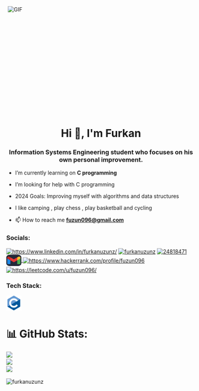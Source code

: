 <img align="right" alt="GIF" src="https://user-images.githubusercontent.com/74038190/212748830-4c709398-a386-4761-84d7-9e10b98fbe6e.gif" width="500" height="320" />


<h1 align="center">Hi 👋, I'm Furkan</h1>
<h3 align="center">Information Systems Engineering student who focuses on his own personal improvement.</h3>



-  I’m currently learning on **C programming**
   
-  I’m looking for help with C programming

-  2024 Goals: Improving myself with algorithms and data structures
 
-  I like camping , play chess , play basketball and cycling 


- 📫 How to reach me **fuzun096@gmail.com**

<h3 align="left">Socials:</h3>
<p align="left">
<a href="https://linkedin.com/in/https://www.linkedin.com/in/furkanuzunz/" target="blank"><img align="center" src="https://raw.githubusercontent.com/rahuldkjain/github-profile-readme-generator/master/src/images/icons/Social/linked-in-alt.svg" alt="https://www.linkedin.com/in/furkanuzunz/" height="30" width="40" /></a>
<a href="https://instagram.com/furkanuzunz" target="blank"><img align="center" src="https://raw.githubusercontent.com/rahuldkjain/github-profile-readme-generator/master/src/images/icons/Social/instagram.svg" alt="furkanuzunz" height="30" width="40" /></a>
    <a href="https://stackoverflow.com/users/24818471" target="blank"><img align="center" src="https://raw.githubusercontent.com/rahuldkjain/github-profile-readme-generator/master/src/images/icons/Social/stack-overflow.svg" alt="24818471" height="30" width="40" /></a>
<a href="mailto:fuzun096@gmail.com" target="blank">
    <img align="center" src="https://github.com/tandpfun/skill-icons/raw/main/icons/Gmail-Dark.svg" alt="Gmail" height="30" width="40" />
  </a>
<a href="https://www.hackerrank.com/https://www.hackerrank.com/profile/fuzun096" target="blank"><img align="center" src="https://raw.githubusercontent.com/rahuldkjain/github-profile-readme-generator/master/src/images/icons/Social/hackerrank.svg" alt="https://www.hackerrank.com/profile/fuzun096" height="30" width="40" /></a>
<a href="https://www.leetcode.com/https://leetcode.com/u/fuzun096/" target="blank"><img align="center" src="https://raw.githubusercontent.com/rahuldkjain/github-profile-readme-generator/master/src/images/icons/Social/leet-code.svg" alt="https://leetcode.com/u/fuzun096/" height="30" width="40" /></a>


</p>

<h3 align="left">Tech Stack:</h3>
<p align="left"> <a href="https://www.cprogramming.com/" target="_blank" rel="noreferrer"> <img src="https://raw.githubusercontent.com/devicons/devicon/master/icons/c/c-original.svg" alt="c" width="40" height="40"/> </a> </p>

# 📊 GitHub Stats:
![](https://github-readme-stats.vercel.app/api?username=furkanuzunz&theme=dark&hide_border=false&include_all_commits=false&count_private=true)<br/>
![](https://github-readme-streak-stats.herokuapp.com/?user=furkanuzunz&theme=dark&hide_border=false)<br/>
![](https://github-readme-stats.vercel.app/api/top-langs/?username=furkanuzunz&theme=dark&hide_border=false&include_all_commits=false&count_private=true&layout=compact)



<p align="left"> <img src="https://komarev.com/ghpvc/?username=furkanuzunz&label=Profile%20views&color=0e75b6&style=flat" alt="furkanuzunz" /> </p>

